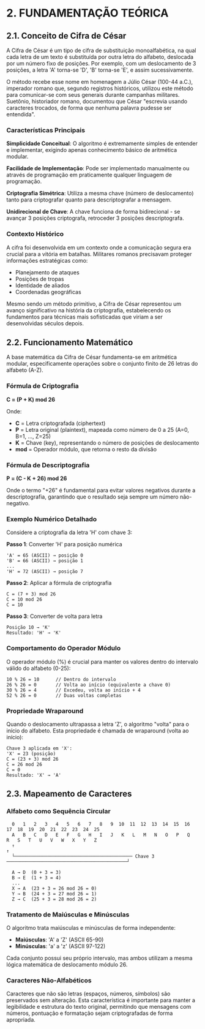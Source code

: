 # 2. FUNDAMENTAÇÃO TEÓRICA

## 2.1. Conceito de Cifra de César

A Cifra de César é um tipo de cifra de substituição monoalfabética, na qual cada letra de um texto é substituída por outra letra do alfabeto, deslocada por um número fixo de posições. Por exemplo, com um deslocamento de 3 posições, a letra 'A' torna-se 'D', 'B' torna-se 'E', e assim sucessivamente.

O método recebe esse nome em homenagem a Júlio César (100-44 a.C.), imperador romano que, segundo registros históricos, utilizou este método para comunicar-se com seus generais durante campanhas militares. Suetônio, historiador romano, documentou que César "escrevia usando caracteres trocados, de forma que nenhuma palavra pudesse ser entendida".

### Características Principais

**Simplicidade Conceitual**: O algoritmo é extremamente simples de entender e implementar, exigindo apenas conhecimento básico de aritmética modular.

**Facilidade de Implementação**: Pode ser implementado manualmente ou através de programação em praticamente qualquer linguagem de programação.

**Criptografia Simétrica**: Utiliza a mesma chave (número de deslocamento) tanto para criptografar quanto para descriptografar a mensagem.

**Unidirecional de Chave**: A chave funciona de forma bidirecional - se avançar 3 posições criptografa, retroceder 3 posições descriptografa.

### Contexto Histórico

A cifra foi desenvolvida em um contexto onde a comunicação segura era crucial para a vitória em batalhas. Militares romanos precisavam proteger informações estratégicas como:
- Planejamento de ataques
- Posições de tropas
- Identidade de aliados
- Coordenadas geográficas

Mesmo sendo um método primitivo, a Cifra de César representou um avanço significativo na história da criptografia, estabelecendo os fundamentos para técnicas mais sofisticadas que viriam a ser desenvolvidas séculos depois.

## 2.2. Funcionamento Matemático

A base matemática da Cifra de César fundamenta-se em aritmética modular, especificamente operações sobre o conjunto finito de 26 letras do alfabeto (A-Z).

### Fórmula de Criptografia

**C = (P + K) mod 26**

Onde:
- **C** = Letra criptografada (ciphertext)
- **P** = Letra original (plaintext), mapeada como número de 0 a 25 (A=0, B=1, ..., Z=25)
- **K** = Chave (key), representando o número de posições de deslocamento
- **mod** = Operador módulo, que retorna o resto da divisão

### Fórmula de Descriptografia

**P = (C - K + 26) mod 26**

Onde o termo "+26" é fundamental para evitar valores negativos durante a descriptografia, garantindo que o resultado seja sempre um número não-negativo.

### Exemplo Numérico Detalhado

Considere a criptografia da letra 'H' com chave 3:

**Passo 1**: Converter 'H' para posição numérica
```
'A' = 65 (ASCII) → posição 0
'B' = 66 (ASCII) → posição 1
...
'H' = 72 (ASCII) → posição 7
```

**Passo 2**: Aplicar a fórmula de criptografia
```
C = (7 + 3) mod 26
C = 10 mod 26
C = 10
```

**Passo 3**: Converter de volta para letra
```
Posição 10 → 'K'
Resultado: 'H' → 'K'
```

### Comportamento do Operador Módulo

O operador módulo (%) é crucial para manter os valores dentro do intervalo válido do alfabeto (0-25):

```
10 % 26 = 10      // Dentro do intervalo
26 % 26 = 0       // Volta ao início (equivalente a chave 0)
30 % 26 = 4       // Excedeu, volta ao início + 4
52 % 26 = 0       // Duas voltas completas
```

### Propriedade Wraparound

Quando o deslocamento ultrapassa a letra 'Z', o algoritmo "volta" para o início do alfabeto. Esta propriedade é chamada de wraparound (volta ao início):

```
Chave 3 aplicada em 'X':
'X' = 23 (posição)
C = (23 + 3) mod 26
C = 26 mod 26
C = 0
Resultado: 'X' → 'A'
```

## 2.3. Mapeamento de Caracteres

### Alfabeto como Sequência Circular

```
  0   1   2   3   4   5   6   7   8   9  10  11  12  13  14  15  16  17  18  19  20  21  22  23  24  25
  A   B   C   D   E   F   G   H   I   J   K   L   M   N   O   P   Q   R   S   T   U   V   W   X   Y   Z
  ↑                                                                                                   ↑
  └─────────────────────────────────────────── Chave 3 ────────────────────────────────────────────┘
  
  A → D  (0 + 3 = 3)
  B → E  (1 + 3 = 4)
  ...
  X → A  (23 + 3 = 26 mod 26 = 0)
  Y → B  (24 + 3 = 27 mod 26 = 1)
  Z → C  (25 + 3 = 28 mod 26 = 2)
```

### Tratamento de Maiúsculas e Minúsculas

O algoritmo trata maiúsculas e minúsculas de forma independente:

- **Maiúsculas**: 'A' a 'Z' (ASCII 65-90)
- **Minúsculas**: 'a' a 'z' (ASCII 97-122)

Cada conjunto possui seu próprio intervalo, mas ambos utilizam a mesma lógica matemática de deslocamento módulo 26.

### Caracteres Não-Alfabéticos

Caracteres que não são letras (espaços, números, símbolos) são preservados sem alteração. Esta característica é importante para manter a legibilidade e estrutura do texto original, permitindo que mensagens com números, pontuação e formatação sejam criptografadas de forma apropriada.
